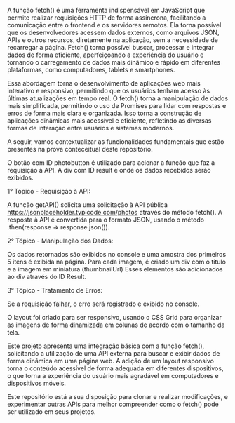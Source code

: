 A função fetch() é uma ferramenta indispensável em JavaScript que permite realizar requisições HTTP de forma assíncrona, facilitando a comunicação entre o frontend e os servidores remotos. Ela torna possível que os desenvolvedores acessem dados externos, como arquivos JSON, APIs e outros recursos, diretamente na aplicação, sem a necessidade de recarregar a página. Fetch() torna possível buscar, processar e integrar dados de forma eficiente, aperfeiçoando a experiência do usuário e tornando o carregamento de dados mais dinâmico e rápido em diferentes plataformas, como computadores, tablets e smartphones.

Essa abordagem torna o desenvolvimento de aplicações web mais interativo e responsivo, permitindo que os usuários tenham acesso às últimas atualizações em tempo real. O fetch() torna a manipulação de dados mais simplificada, permitindo o uso de Promises para lidar com respostas e erros de forma mais clara e organizada. Isso torna a construção de aplicações dinâmicas mais acessível e eficiente, refletindo as diversas formas de interação entre usuários e sistemas modernos.

A seguir, vamos contextualizar as funcionalidades fundamentais que estão presentes na prova conteceitual deste repositório.

O botão com ID photobutton é utilizado para acionar a função que faz a requisição à API.
A div com ID result é onde os dados recebidos serão exibidos.

1° Tópico - Requisição à API:

A função getAPI() solicita uma solicitação à API pública https://jsonplaceholder.typicode.com/photos através do método fetch(). 
A resposta à API é convertida para o formato JSON, usando o método .then(response => response.json()).

2° Tópico - Manipulação dos Dados:

Os dados retornados são exibidos no console e uma amostra dos primeiros 5 itens é exibida na página.
Para cada imagem, é criado um div com o título e a imagem em miniatura (thumbnailUrl)
Esses elementos são adicionados ao div através do ID Result.

3° Tópico - Tratamento de Erros:

Se a requisição falhar, o erro será registrado e exibido no console.

O layout foi criado para ser responsivo, usando o CSS Grid para organizar as imagens de forma dinamizada em colunas de acordo com o tamanho da tela.

Este projeto apresenta uma integração básica com a função fetch(), solicitando a utilização de uma API externa para buscar e exibir dados de forma dinâmica em uma página web. A adição de um layout responsivo torna o conteúdo acessível de forma adequada em diferentes dispositivos, o que torna a experiência do usuário mais agradável em computadores e dispositivos móveis.

Este repositório está a sua disposição para clonar e realizar modificações, e experimentar outras APIs para melhor compreender como o fetch() pode ser utilizado em seus projetos. 





